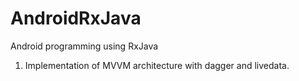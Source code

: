 # AndroidRxJava
Android programming using RxJava
1. Implementation of MVVM architecture with dagger and livedata.
